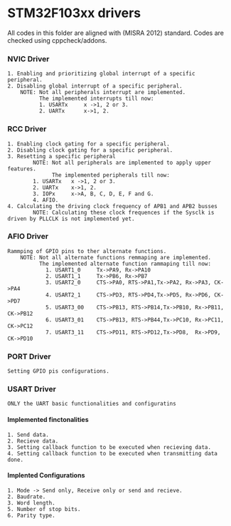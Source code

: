 # STM32F103xx drivers
  All codes in this folder are aligned with (MISRA 2012) standard. Codes are checked using cppcheck/addons.

### NVIC Driver
	1. Enabling and prioritizing global interrupt of a specific peripheral.
	2. Disabling global interrupt of a specific peripheral.
		NOTE: Not all peripherals interrupt are implemented.
		      The implemented interrupts till now:
		      1. USARTx 	x ->1, 2 or 3. 
		      2. UARTx		x->1, 2.

### RCC Driver
	1. Enabling clock gating for a specific peripheral.
  	2. Disabling clock gating for a specific peripheral.
  	3. Resetting a specific peripheral
      		NOTE: Not all peripherals are implemented to apply upper features.
	              The implemented peripherals till now:
			1. USARTx 	x ->1, 2 or 3. 
			2. UARTx	x->1, 2.
			3. IOPx     x->A, B, C, D, E, F and G.
			4. AFIO.
  	4. Calculating the driving clock frequency of APB1 and APB2 busses
      		NOTE: Calculating these clock frequences if the Sysclk is driven by PLLCLK is not implemented yet.

### AFIO Driver
	Rammping of GPIO pins to ther alternate functions.
		NOTE: Not all alternate functions remmaping are implemented.
		      The implemented alternate function rammaping till now:
				1. USART1_0 	Tx->PA9, Rx->PA10
    			2. USART1_1 	Tx->PB6, Rx->PB7
   				3. USART2_0  	CTS->PA0, RTS->PA1,Tx->PA2, Rx->PA3, CK->PA4
    			4. USART2_1  	CTS->PD3, RTS->PD4,Tx->PD5, Rx->PD6, CK->PD7
    			5. USART3_00 	CTS->PB13, RTS->PB14,Tx->PB10, Rx->PB11, CK->PB12
    			6. USART3_01 	CTS->PB13, RTS->PB44,Tx->PC10, Rx->PC11, CK->PC12
    			7. USART3_11  	CTS->PD11, RTS->PD12,Tx->PD8,  Rx->PD9,  CK->PD10

### PORT Driver
	Setting GPIO pis configurations.

### USART Driver
	ONLY the UART basic functionalities and configuratins
#### Implemented finctonalities
	1. Send data.
	2. Recieve data.
	3. Setting callback function to be executed when recieving data.
	4. Setting callback function to be executed when transmitting data done.
#### Implented Configurations
	1. Mode -> Send only, Receive only or send and recieve.
	2. Baudrate.
	3. Word length.
	5. Number of stop bits.
	6. Parity type.
